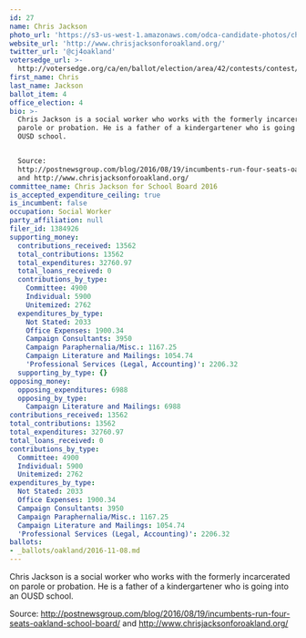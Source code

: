 ```yaml
---
id: 27
name: Chris Jackson
photo_url: 'https://s3-us-west-1.amazonaws.com/odca-candidate-photos/chris-jackson.png'
website_url: 'http://www.chrisjacksonforoakland.org/'
twitter_url: '@cj4oakland'
votersedge_url: >-
  http://votersedge.org/ca/en/ballot/election/area/42/contests/contest/13219/candidate/130704?&county=Alameda%20County&election_authority_id=1
first_name: Chris
last_name: Jackson
ballot_item: 4
office_election: 4
bio: >-
  Chris Jackson is a social worker who works with the formerly incarcerated on
  parole or probation. He is a father of a kindergartener who is going into an
  OUSD school. 


  Source:
  http://postnewsgroup.com/blog/2016/08/19/incumbents-run-four-seats-oakland-school-board/
  and http://www.chrisjacksonforoakland.org/
committee_name: Chris Jackson for School Board 2016
is_accepted_expenditure_ceiling: true
is_incumbent: false
occupation: Social Worker
party_affiliation: null
filer_id: 1384926
supporting_money:
  contributions_received: 13562
  total_contributions: 13562
  total_expenditures: 32760.97
  total_loans_received: 0
  contributions_by_type:
    Committee: 4900
    Individual: 5900
    Unitemized: 2762
  expenditures_by_type:
    Not Stated: 2033
    Office Expenses: 1900.34
    Campaign Consultants: 3950
    Campaign Paraphernalia/Misc.: 1167.25
    Campaign Literature and Mailings: 1054.74
    'Professional Services (Legal, Accounting)': 2206.32
  supporting_by_type: {}
opposing_money:
  opposing_expenditures: 6988
  opposing_by_type:
    Campaign Literature and Mailings: 6988
contributions_received: 13562
total_contributions: 13562
total_expenditures: 32760.97
total_loans_received: 0
contributions_by_type:
  Committee: 4900
  Individual: 5900
  Unitemized: 2762
expenditures_by_type:
  Not Stated: 2033
  Office Expenses: 1900.34
  Campaign Consultants: 3950
  Campaign Paraphernalia/Misc.: 1167.25
  Campaign Literature and Mailings: 1054.74
  'Professional Services (Legal, Accounting)': 2206.32
ballots:
- _ballots/oakland/2016-11-08.md
---
```

Chris Jackson is a social worker who works with the formerly incarcerated on parole or probation. He is a father of a kindergartener who is going into an OUSD school. 

Source: http://postnewsgroup.com/blog/2016/08/19/incumbents-run-four-seats-oakland-school-board/ and http://www.chrisjacksonforoakland.org/
